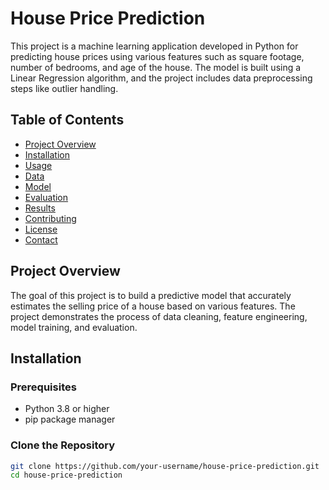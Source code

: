 # House Price Prediction

This project is a machine learning application developed in Python for predicting house prices using various features such as square footage, number of bedrooms, and age of the house. The model is built using a Linear Regression algorithm, and the project includes data preprocessing steps like outlier handling.

## Table of Contents

- [Project Overview](#project-overview)
- [Installation](#installation)
- [Usage](#usage)
- [Data](#data)
- [Model](#model)
- [Evaluation](#evaluation)
- [Results](#results)
- [Contributing](#contributing)
- [License](#license)
- [Contact](#contact)

## Project Overview

The goal of this project is to build a predictive model that accurately estimates the selling price of a house based on various features. The project demonstrates the process of data cleaning, feature engineering, model training, and evaluation.

## Installation

### Prerequisites

- Python 3.8 or higher
- pip package manager

### Clone the Repository

```bash
git clone https://github.com/your-username/house-price-prediction.git
cd house-price-prediction
